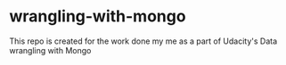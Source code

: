 # wrangling-with-mongo

This repo is created for the work done my me as a part of Udacity's Data wrangling with Mongo
